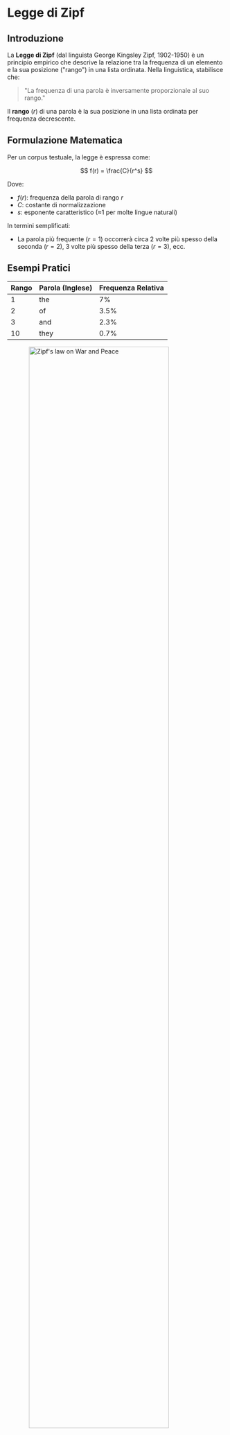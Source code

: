 # Legge di Zipf

## Introduzione
La **Legge di Zipf** (dal linguista George Kingsley Zipf, 1902-1950) è un principio empirico che descrive la relazione tra la frequenza di un elemento e la sua posizione ("rango") in una lista ordinata. Nella linguistica, stabilisce che:

> "La frequenza di una parola è inversamente proporzionale al suo rango."

Il **rango** ($r$) di una parola è la sua posizione in una lista ordinata per frequenza decrescente.

## Formulazione Matematica
Per un corpus testuale, la legge è espressa come:

$$
f(r) = \frac{C}{r^s}
$$

Dove:
- $f(r)$: frequenza della parola di rango $r$
- $C$: costante di normalizzazione
- $s$: esponente caratteristico (≈1 per molte lingue naturali)

In termini semplificati:
- La parola più frequente ($r=1$) occorrerà circa 2 volte più spesso della seconda ($r=2$), 3 volte più spesso della terza ($r=3$), ecc.

## Esempi Pratici

| Rango | Parola (Inglese) | Frequenza Relativa |
|-------|------------------|--------------------|
| 1     | the              | 7%                 |
| 2     | of               | 3.5%               |
| 3     | and              | 2.3%               |
| 10    | they             | 0.7%               |

<img src="/home/lorenzo/Documenti/GitHub/my-obsidian-vault/images/Zipf's_law_on_War_and_Peace.png" alt="Zipf's law on War and Peace" width="80%" style="display: block; margin-left: auto; margin-right: auto; align: center">

*Figura 1: Nelle lingue, in generale, si osserva la presenza di un piccolo numero di parole con frequenza elevata (rango piu basso) e un grande numero di parole con frequenza bassa (rango piu alto).*

## Applicazioni
La legge si osserva in:
1. **Linguistica**: distribuzione parole nei testi
2. **Demografia**: dimensione delle città
3. **Informatica**: frequenza accessi a pagine web
4. **Economia**: distribuzione del reddito

## Limiti
- Funziona meglio su grandi dataset
- L'esponente $s$ può variare tra 0.8-1.2
- Non spiega il "perché" del fenomeno

$$
\begin{aligned}
\text{Per } s=1: \quad &f(r) \propto \frac{1}{r} \\
& \sum_{r=1}^{\infty} \frac{1}{r} \to \infty \quad (\text{Serie armonica divergente})
\end{aligned}
$$

## Curiosità
Lo stesso Zipf paragonò il fenomeno al "principio del minimo sforzo" in natura. Studi recenti lo collegano a:
- Dinamiche di ottimizzazione
- Processi stocastici
- Auto-organizzazione critica